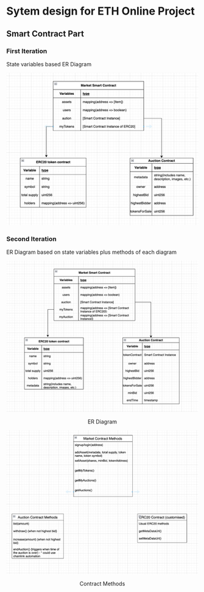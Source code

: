 # Sytem design for ETH Online Project

## Smart Contract Part

### First Iteration

State variables based ER Diagram 

![First Iteration](../src/image.png)

### Second Iteration

ER Diagram based on state variables plus methods of each diagram

![Second Iteration ER Diagram](../src/image2.png)
<p style="text-align: center;">ER Diagram</p>

![Second Iteration Contract Methods](../src/image3.png)
<p style="text-align: center;">Contract Methods</p>